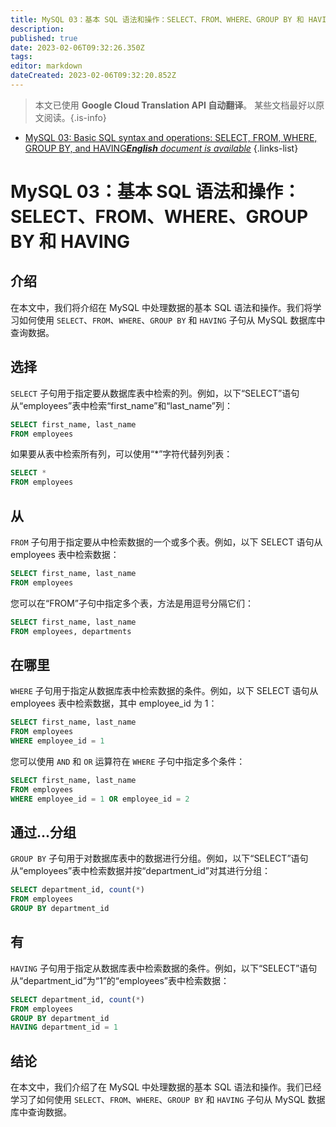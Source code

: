 ```yaml
---
title: MySQL 03：基本 SQL 语法和操作：SELECT、FROM、WHERE、GROUP BY 和 HAVING
description: 
published: true
date: 2023-02-06T09:32:26.350Z
tags: 
editor: markdown
dateCreated: 2023-02-06T09:32:20.852Z
---
```


> 本文已使用 **Google Cloud Translation API 自动翻译**。
某些文档最好以原文阅读。{.is-info}



- [MySQL 03: Basic SQL syntax and operations: SELECT, FROM, WHERE, GROUP BY, and HAVING***English** document is available*](/en/Knowledge-base/mysql-for-planner-marketers/Learning/mysql-03-basic-sql-syntax-and-operations-select-from-where-group-by-and-having)
{.links-list}


# MySQL 03：基本 SQL 语法和操作：SELECT、FROM、WHERE、GROUP BY 和 HAVING

## 介绍

在本文中，我们将介绍在 MySQL 中处理数据的基本 SQL 语法和操作。我们将学习如何使用 `SELECT`、`FROM`、`WHERE`、`GROUP BY` 和 `HAVING` 子句从 MySQL 数据库中查询数据。

## 选择

`SELECT` 子句用于指定要从数据库表中检索的列。例如，以下“SELECT”语句从“employees”表中检索“first_name”和“last_name”列：

```sql
SELECT first_name, last_name
FROM employees
```

如果要从表中检索所有列，可以使用“*”字符代替列列表：

```sql
SELECT *
FROM employees
```

## 从

`FROM` 子句用于指定要从中检索数据的一个或多个表。例如，以下 SELECT 语句从 employees 表中检索数据：

```sql
SELECT first_name, last_name
FROM employees
```

您可以在“FROM”子句中指定多个表，方法是用逗号分隔它们：

```sql
SELECT first_name, last_name
FROM employees, departments
```

## 在哪里

`WHERE` 子句用于指定从数据库表中检索数据的条件。例如，以下 SELECT 语句从 employees 表中检索数据，其中 employee_id 为 1：

```sql
SELECT first_name, last_name
FROM employees
WHERE employee_id = 1
```

您可以使用 `AND` 和 `OR` 运算符在 `WHERE` 子句中指定多个条件：

```sql
SELECT first_name, last_name
FROM employees
WHERE employee_id = 1 OR employee_id = 2
```

## 通过...分组

`GROUP BY` 子句用于对数据库表中的数据进行分组。例如，以下“SELECT”语句从“employees”表中检索数据并按“department_id”对其进行分组：

```sql
SELECT department_id, count(*)
FROM employees
GROUP BY department_id
```

## 有

`HAVING` 子句用于指定从数据库表中检索数据的条件。例如，以下“SELECT”语句从“department_id”为“1”的“employees”表中检索数据：

```sql
SELECT department_id, count(*)
FROM employees
GROUP BY department_id
HAVING department_id = 1
```

## 结论

在本文中，我们介绍了在 MySQL 中处理数据的基本 SQL 语法和操作。我们已经学习了如何使用 `SELECT`、`FROM`、`WHERE`、`GROUP BY` 和 `HAVING` 子句从 MySQL 数据库中查询数据。